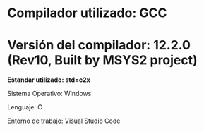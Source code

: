 # Compilador utilizado: GCC 

# Versión del compilador: 12.2.0 (Rev10, Built by MSYS2 project)

**Estandar utilizado: std=c2x**


Sistema Operativo: Windows

Lenguaje: C

Entorno de trabajo: Visual Studio Code

